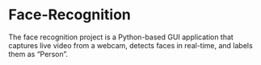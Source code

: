 # Face-Recognition
The face recognition project is a Python-based GUI application that captures live video from a webcam, detects faces in real-time, and labels them as “Person”.
